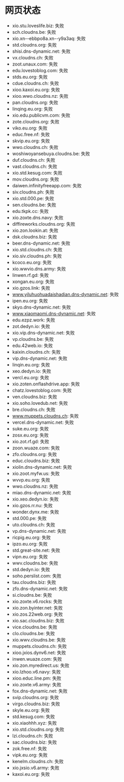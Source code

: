 # 网页状态
- xio.stu.loveslife.biz: 失败
- sch.cloudns.be: 失败
- xio.xn--ebbpo8a.xn--y9a3aq: 失败
- std.cloudns.org: 失败
- shisi.dns-dynamic.net: 失败
- vx.cloudns.ch: 失败
- zoot.unaux.com: 失败
- edu.lovestoblog.com: 失败
- stds.eu.org: 失败
- cdue.cloudns.ch: 失败
- xioo.kaxoi.eu.org: 失败
- xioo.wwo.cloudns.nz: 失败
- pan.cloudns.org: 失败
- linqing.eu.org: 失败
- xio.edu.publicvm.com: 失败
- zote.cloudns.org: 失败
- viko.eu.org: 失败
- educ.free.nf: 失败
- skvip.eu.org: 失败
- wwo.cloudns.ch: 失败
- woshiwoyansebuya.cloudns.be: 失败
- duf.cloudns.ch: 失败
- vast.cloudns.ch: 失败
- xio.std.kesug.com: 失败
- mov.cloudns.org: 失败
- daiwen.infinityfreeapp.com: 失败
- siv.cloudns.ph: 失败
- xio.std.000.pe: 失败
- sen.cloudns.be: 失败
- edu.tkpk.cc: 失败
- xio.zoxte.dns.navy: 失败
- diffireworks.cloudns.org: 失败
- xio.zon.lookin.at: 失败
- dsk.cloudns.biz: 失败
- beer.dns-dynamic.net: 失败
- xio.std.cloudns.ch: 失败
- xio.siv.cloudns.ph: 失败
- kcoco.eu.org: 失败
- xio.wwvio.dns.army: 失败
- linwen.rf.gd: 失败
- xongan.eu.org: 失败
- xio.gzos.link: 失败
- www.yiluhuohuadaishadian.dns-dynamic.net: 失败
- ipen.eu.org: 失败
- skyo.dns-dynamic.net: 失败
- www.xiaomaomi.dns-dynamic.net: 失败
- edu.ezpz.work: 失败
- zot.dedyn.io: 失败
- xio.vip.dns-dynamic.net: 失败
- vp.cloudns.be: 失败
- edu.42web.io: 失败
- kaixin.cloudns.ch: 失败
- vip.dns-dynamic.net: 失败
- linqin.eu.org: 失败
- xeo.dedyn.io: 失败
- vercl.eu.org: 失败
- xio.zoten.onflashdrive.app: 失败
- chatz.lovestoblog.com: 失败
- ven.cloudns.biz: 失败
- xio.soho.lovedub.net: 失败
- bre.cloudns.ch: 失败
- www.muppets.cloudns.ch: 失败
- vercel.dns-dynamic.net: 失败
- suke.eu.org: 失败
- zosx.eu.org: 失败
- xio.zot.rf.gd: 失败
- zoon.wuaze.com: 失败
- zfo.cloudns.org: 失败
- educ.cloudns.biz: 失败
- xiolin.dns-dynamic.net: 失败
- xio.zoot.myfw.us: 失败
- wvvp.eu.org: 失败
- wwo.cloudns.nz: 失败
- miao.dns-dynamic.net: 失败
- xio.xeo.dedyn.io: 失败
- xio.gzos.rr.nu: 失败
- wonder.dynx.me: 失败
- std.000.pe: 失败
- uto.cloudns.ch: 失败
- vp.dns-dynamic.net: 失败
- ricpig.eu.org: 失败
- ipzo.eu.org: 失败
- std.great-site.net: 失败
- vipn.eu.org: 失败
- wwv.cloudns.be: 失败
- std.dedyn.io: 失败
- soho.perslist.com: 失败
- tau.cloudns.biz: 失败
- zfo.dns-dynamic.net: 失败
- si.cloudns.be: 失败
- xio.zoxte.v6.rocks: 失败
- xio.zon.byinter.net: 失败
- xio.zos.22web.org: 失败
- xio.sac.cloudns.biz: 失败
- vice.cloudns.be: 失败
- clo.cloudns.be: 失败
- xio.wwv.cloudns.be: 失败
- muppets.cloudns.ch: 失败
- xioo.jxios.dynv6.net: 失败
- inwen.wuaze.com: 失败
- xio.zon.myredirect.us: 失败
- xio.lzhoo.v6.navy: 失败
- xioo.educ.line.pm: 失败
- xio.zoxte.v6.army: 失败
- fox.dns-dynamic.net: 失败
- svip.cloudns.org: 失败
- virgo.cloudns.biz: 失败
- skyle.eu.org: 失败
- std.kesug.com: 失败
- xio.xiaohhh.xyz: 失败
- xio.std.cloudns.org: 失败
- lzi.cloudns.ch: 失败
- sac.cloudns.biz: 失败
- zok.free.nf: 失败
- vipk.eu.org: 失败
- kenelm.cloudns.ch: 失败
- xio.jxsio.v6.army: 失败
- kaxoi.eu.org: 失败

